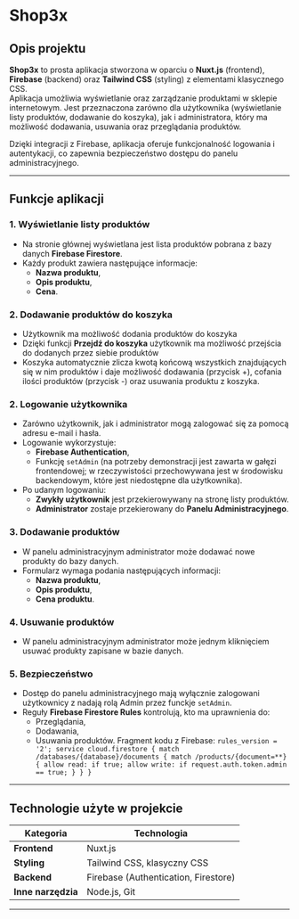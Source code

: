 # **Shop3x**

## **Opis projektu**
**Shop3x** to prosta aplikacja stworzona w oparciu o **Nuxt.js** (frontend), **Firebase** (backend) oraz **Tailwind CSS** (styling) z elementami klasycznego CSS.  
Aplikacja umożliwia wyświetlanie oraz zarządzanie produktami w sklepie internetowym. Jest przeznaczona zarówno dla użytkownika (wyświetlanie listy produktów, dodawanie do koszyka), jak i administratora, który ma możliwość dodawania, usuwania oraz przeglądania produktów.  

Dzięki integracji z Firebase, aplikacja oferuje funkcjonalność logowania i autentykacji, co zapewnia bezpieczeństwo dostępu do panelu administracyjnego.

---

## **Funkcje aplikacji**

### **1. Wyświetlanie listy produktów**
- Na stronie głównej wyświetlana jest lista produktów pobrana z bazy danych **Firebase Firestore**.
- Każdy produkt zawiera następujące informacje:
  - **Nazwa produktu**,
  - **Opis produktu**,
  - **Cena**.
### **2. Dodawanie produktów do koszyka**
- Użytkownik ma możliwość dodania produktów do koszyka
- Dzięki funkcji **Przejdź do koszyka** użytkownik ma możliwość przejścia do dodanych przez siebie produktów
- Koszyka automatycznie zlicza kwotą końcową wszystkich znajdujących się w nim produktów i daje możliwość dodawania (przycisk +), cofania ilości produktów (przycisk -) oraz usuwania produktu z koszyka.

### **2. Logowanie użytkownika**
- Zarówno użytkownik, jak i administrator mogą zalogować się za pomocą adresu e-mail i hasła.
- Logowanie wykorzystuje:
  - **Firebase Authentication**,
  - Funkcję `setAdmin` (na potrzeby demonstracji jest zawarta w gałęzi frontendowej; w rzeczywistości przechowywana jest w środowisku backendowym, które jest niedostępne dla użytkownika).
- Po udanym logowaniu:
  - **Zwykły użytkownik** jest przekierowywany na stronę listy produktów.
  - **Administrator** zostaje przekierowany do **Panelu Administracyjnego**.

### **3. Dodawanie produktów**
- W panelu administracyjnym administrator może dodawać nowe produkty do bazy danych.
- Formularz wymaga podania następujących informacji:
  - **Nazwa produktu**,
  - **Opis produktu**,
  - **Cena produktu**.

### **4. Usuwanie produktów**
- W panelu administracyjnym administrator może jednym kliknięciem usuwać produkty zapisane w bazie danych.

### **5. Bezpieczeństwo**
- Dostęp do panelu administracyjnego mają wyłącznie zalogowani użytkownicy z nadają rolą Admin przez funckje `setAdmin`.
- Reguły **Firebase Firestore Rules** kontrolują, kto ma uprawnienia do:
  - Przeglądania,
  - Dodawania,
  - Usuwania produktów.
  Fragment kodu z Firebase:
`rules_version = '2';
service cloud.firestore {
  match /databases/{database}/documents {
    match /products/{document=**} {
      allow read: if true;
      allow write: if request.auth.token.admin == true;
    }
  }
}`

---

## **Technologie użyte w projekcie**

| **Kategoria**       | **Technologia**                  |
|----------------------|----------------------------------|
| **Frontend**         | Nuxt.js                         |
| **Styling**          | Tailwind CSS, klasyczny CSS     |
| **Backend**          | Firebase (Authentication, Firestore) |
| **Inne narzędzia**   | Node.js, Git                    |

---
